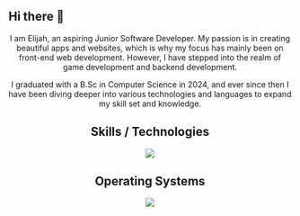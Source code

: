 ## Hi there 👋
<p align="center">I am Elijah, an aspiring Junior Software Developer. My passion is in creating beautiful apps and websites, which is why my focus has mainly been on front-end web development. However, I have stepped into the realm of game development and backend development.</p>
<p align="center">I graduated with a B.Sc in Computer Science in 2024, and ever since then I have been diving deeper into various technologies and languages to expand my skill set and knowledge.</p>

<h2 align="center">Skills / Technologies</h2>
<p align="center">
  <img src="https://skillicons.dev/icons?i=git,github,java,js,c,cpp,cs,css,html,debian,mongodb,mysql,nodejs,npm,react,tailwind&perline=4" />
</p>

<h2 align="center">Operating Systems</h2>
<p align="center">
  <img src="https://skillicons.dev/icons?i=windows,linux,debian" />
</p>

<!--
**elijahgott/elijahgott** is a ✨ _special_ ✨ repository because its `README.md` (this file) appears on your GitHub profile.

Here are some ideas to get you started:

- 🔭 I’m currently working on ...
- 🌱 I’m currently learning ...
- 👯 I’m looking to collaborate on ...
- 🤔 I’m looking for help with ...
- 💬 Ask me about ...
- 📫 How to reach me: ...
- 😄 Pronouns: ...
- ⚡ Fun fact: ...
-->
